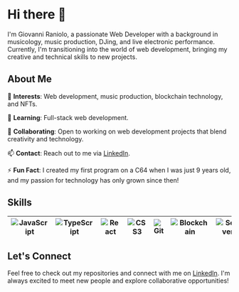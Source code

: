 # Hi there 👋

I'm Giovanni Raniolo, a passionate Web Developer with a background in musicology, music production, DJing, and live electronic performance. Currently, I'm transitioning into the world of web development, bringing my creative and technical skills to new projects.

## About Me

   🌟 **Interests**: Web development, music production, blockchain technology, and NFTs.  
   
   🌱 **Learning**: Full-stack web development.  
   
   🤝 **Collaborating**: Open to working on web development projects that blend creativity and technology.  
   
   📫 **Contact**: Reach out to me via [LinkedIn](https://www.linkedin.com/in/gianniraniolo/).  
   
   ⚡ **Fun Fact**: I created my first program on a C64 when I was just 9 years old, and my passion for technology has only grown since then!

## Skills

| ![JavaScript](https://img.icons8.com/color/48/000000/javascript.png)  | ![TypeScript](https://img.icons8.com/color/48/000000/typescript.png)  | ![React](https://img.icons8.com/color/48/000000/react-native.png)  | ![CSS3](https://img.icons8.com/color/48/000000/css3.png)  | ![Git](https://img.icons8.com/color/54/000000/git.png)  | ![Blockchain](https://img.icons8.com/color/48/000000/blockchain-technology.png)  | ![Server](https://img.icons8.com/color/48/000000/server.png)  |
|-----------------------------------------|-----------------------------------------------|-------------------------------------------|-------------------------------------------|--------------------------------------|--------------------------------------------------------|-------------------------------------------|


## Let's Connect

Feel free to check out my repositories and connect with me on [LinkedIn](https://www.linkedin.com/in/gianniraniolo/). I'm always excited to meet new people and explore collaborative opportunities!
